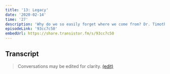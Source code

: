 ```yaml
---
title: '13: Legacy'
date: '2020-02-14'
time: '27'
description: 'Why do we so easily forget where we come from? Dr. Timothy Patitsis joins Henry again to chat about the affect of legacy on our lives through the language of standards, language diversity, being a melting pot or mosaic, legibility, Jane Jacob's tripartite society, algorithmic control and agency, sanctification and faith as an adventure. Michael Polanyi says that "a society which wants to preserve a fund of personal knowledge must submit to tradition".'
episodeLink: '93cc7c50'
embedUrl: https://share.transistor.fm/s/93cc7c50
---
```


## Transcript

> Conversations may be edited for clarity. [(edit)](https://github.com/hzoo/hopeinsource.com/edit/master/src/pages/legacy.md)

